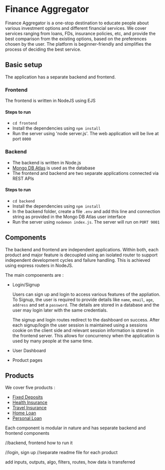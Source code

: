 # Finance Aggregator

Finance Aggregator is a one-stop destination to educate people about various investment options and different financial services. We cover services ranging from loans, FDs, insurance policies, etc, and provide the best comparison from the existing options, based on the preferences chosen by the user. The platform is beginner-friendly and simplifies the process of deciding the best service.

## Basic setup

The application has a separate backend and frontend.
### Frontend
The frontend is written in NodeJS using EJS
#### Steps to run
- `cd frontend`
- Install the dependencies using `npm install`
- Run the server using 'node server.js'. The web application will be live at port `8000`

### Backend
- The backend is written in Node.js
- [Mongo DB Atlas](https://www.mongodb.com/atlas/database) is used as the database
- The frontend and backend are two separate applications connected via REST APIs
#### Steps to run
- `cd backend`
- Install the dependencies using `npm install`
- In the backend folder, create a file `.env` and add this line and connection string as provided in the Mongo DB Atlas user interface 
- Run the server using `nodemon index.js`. The server will run on `PORT 9001`

## Components

The backend and frontend are independent applications. Within both, each product and major feature is decoupled using an isolated router to support independent development cycles and failure handling. This is achieved using express routers in NodeJS.

The main compoenents are :
- Login/Signup 
  
  Users can sign up and login to access various features of the appliation. To Signup, the user is required to provide details like `name`, `email`, `age`, `address` and set a `password`. The details are stored in a database and the user may login later with the same credentials.

  The signup and login routes redirect to the dashboard on success. After each signup/login the user session is maintained using a sessions cookie on the client side and relevant session information is stored in the frontend server. This allows for concurrency when the application is used by many people at the same time.

- User Dashboard
- Product pages
## Products

We cover five products : 
- [Fixed Deposits](FixedDeposit.md)
- [Health Insurance](HealthInsurance.md)
- [Travel Insurance](TravelInsurance.md)
- [Home Loan](homeLoan.md)
- [Personal Loan](PersonalLoan.md)

Each component is modular in nature and has separate backend and frontend components

//backend, frontend
how to run it 

//login, sign up
//separate readme file for each product

add inputs, outputs, algo, filters, routes, how data is transferred



